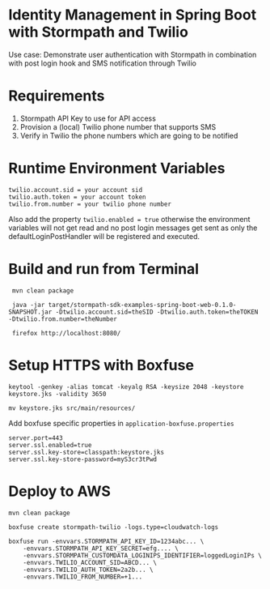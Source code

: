 # Identity Management in Spring Boot with Stormpath and Twilio

Use case: Demonstrate user authentication with Stormpath in combination with post login hook and SMS notification through Twilio 

# Requirements

1. Stormpath API Key to use for API access
2. Provision a (local) Twilio phone number that supports SMS
3. Verify in Twilio the phone numbers which are going to be notified

# Runtime Environment Variables

    twilio.account.sid = your account sid
    twilio.auth.token = your account token
    twilio.from.number = your twilio phone number

Also add the property `twilio.enabled = true` otherwise the environment 
variables will not get read and no post login messages get sent as only 
the defaultLoginPostHandler will be registered and executed. 

# Build and run from Terminal
 
     mvn clean package
     
     java -jar target/stormpath-sdk-examples-spring-boot-web-0.1.0-SNAPSHOT.jar -Dtwilio.account.sid=theSID -Dtwilio.auth.token=theTOKEN -Dtwilio.from.number=theNumber
     
     firefox http://localhost:8080/

# Setup HTTPS with Boxfuse 

    keytool -genkey -alias tomcat -keyalg RSA -keysize 2048 -keystore keystore.jks -validity 3650
    
    mv keystore.jks src/main/resources/

Add boxfuse specific properties in `application-boxfuse.properties`

    server.port=443
    server.ssl.enabled=true
    server.ssl.key-store=classpath:keystore.jks
    server.ssl.key-store-password=myS3cr3tPwd

# Deploy to AWS

    mvn clean package
    
    boxfuse create stormpath-twilio -logs.type=cloudwatch-logs
    
    boxfuse run -envvars.STORMPATH_API_KEY_ID=1234abc... \
        -envvars.STORMPATH_API_KEY_SECRET=efg.... \
        -envvars.STORMPATH_CUSTOMDATA_LOGINIPS_IDENTIFIER=loggedLoginIPs \
        -envvars.TWILIO_ACCOUNT_SID=ABCD... \
        -envvars.TWILIO_AUTH_TOKEN=2a2b... \
        -envvars.TWILIO_FROM_NUMBER=+1...
    